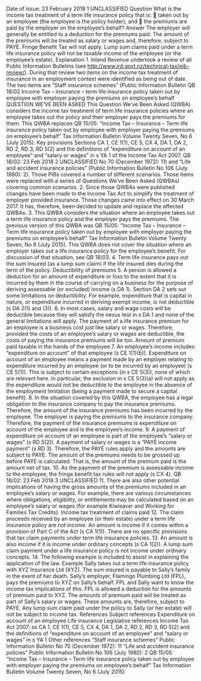 Date of issue: 23 February 2018 1 UNCLASSIFIED Question What is the income tax treatment of a term life insurance policy that is:  taken out by an employee (the employee is the policy holder), and  the premiums are paid by the employer on the employee’s behalf? Answer The employer will generally be entitled to a deduction for the premiums paid. The amount of the premiums will be treated as salary or wages and, therefore, subject to PAYE. Fringe Benefit Tax will not apply. Lump sum claims paid under a term life insurance policy will not be taxable income of the employee (or the employee’s estate). Explanation 1. Inland Revenue undertook a review of all Public Information Bulletins (see http://www.ird.govt.nz/technical-tax/pib-review/). During that review two items on the income tax treatment of insurance in an employment context were identified as being out of date. The two items are “Staff insurance schemes” (Public Information Bulletin QB 18/02 Income Tax – insurance – term life insurance policy taken out by employee with employer paying the premiums on employee’s behalf QUESTION WE’VE BEEN ASKED This Question We’ve Been Asked (QWBA) considers the income tax treatment of term life insurance policies where an employee takes out the policy and their employer pays the premiums for them. This QWBA replaces QB 15/05: “Income Tax – Insurance – Term life insurance policy taken out by employee with employer paying the premiums on employee’s behalf” Tax Information Bulletin Volume Twenty Seven, No 6 (July 2015). Key provisions Sections CA 1, CE 1(1), CE 5, CX 4, DA 1, DA 2, RD 2, RD 3, RD 5(2) and the definitions of “expenditure on account of an employee” and “salary or wages” in s YA 1 of the Income Tax Act 2007. QB 18/02: 23 Feb 2018 2 UNCLASSIFIED No 70 (December 1972): 11) and “Life and accident insurance policies” (Public Information Bulletin No 106 (July 1980): 2). Those PIBs covered a number of different scenarios. Those items were replaced with a series of Questions We’ve Been Asked (QWBAs) covering common scenarios. 2. Since those QWBAs were published changes have been made to the Income Tax Act to simplify the treatment of employer provided insurance. Those changes came into effect on 30 March 2017. It has, therefore, been decided to update and replace the affected QWBAs. 3. This QWBA considers the situation where an employee takes out a term life insurance policy and the employer pays the premiums. The previous version of this QWBA was QB 15/05: “Income Tax – Insurance – Term life insurance policy taken out by employee with employer paying the premiums on employee’s behalf” Tax Information Bulletin Volume Twenty Seven, No 6 (July 2015). This QWBA does not cover the situation where an employer takes out a life insurance policy for the employee’s benefit. For discussion of that situation, see QB 18/03. 4. Term life insurance pays out the sum insured (as a lump sum claim) if the life insured dies during the term of the policy. Deductibility of premiums 5. A person is allowed a deduction for an amount of expenditure or loss to the extent that it is incurred by them in the course of carrying on a business for the purpose of deriving assessable (or excluded) income (s DA 1). Section DA 2 sets out some limitations on deductibility. For example, expenditure that is capital in nature, or expenditure incurred in deriving exempt income, is not deductible (s DA 2(1) and (3)). 6. In most cases, salary and wage costs will be deductible because they will satisfy the nexus test in s DA 1 and none of the general limitations will apply. The payment of a life insurance premium for an employee is a business cost just like salary or wages. Therefore, provided the costs of an employee’s salary or wages are deductible, the costs of paying the insurance premiums will be too. Amount of premium paid taxable in the hands of the employee 7. An employee’s income includes “expenditure on account” of that employee (s CE 1(1)(b)). Expenditure on account of an employee means a payment made by an employer relating to expenditure incurred by an employee (or to be incurred by an employee) (s CE 5(1)). This is subject to certain exceptions (in s CE 5(3)), none of which are relevant here. In particular, the exclusion in s CE 5(3)(a) will not apply as the expenditure would not be deductible to the employee in the absence of the employment limitation (being a payment made to secure a capital benefit). 8. In the situation covered by this QWBA, the employee has a legal obligation to the insurance company to pay the insurance premiums. Therefore, the amount of the insurance premiums has been incurred by the employee. The employer is paying the premiums to the insurance company. Therefore, the payment of the insurance premiums is expenditure on account of the employee and is the employee’s income. 9. A payment of expenditure on account of an employee is part of the employee’s “salary or wages” (s RD 5(2)). A payment of salary or wages is a “PAYE income payment” (s RD 3). Therefore, the PAYE rules apply and the amounts are subject to PAYE. The amount of the premiums needs to be grossed up before PAYE is calculated. That is, the amount of the premium paid is the amount net of tax. 10. As the payment of the premium is assessable income to the employee, the fringe benefit tax rules will not apply (s CX 4). QB 18/02: 23 Feb 2018 3 UNCLASSIFIED 11. There are also other potential implications of having the gross amounts of the premiums included in an employee’s salary or wages. For example, there are various circumstances where obligations, eligibility, or entitlements may be calculated based on an employee’s salary or wages (for example Kiwisaver and Working for Families Tax Credits). Income tax treatment of claims paid 12. The claim proceeds received by an employee (or their estate) under a term life insurance policy are not income. An amount is income if it comes within a provision of Part C of the Act (s CA 1(1)). There are no specific provisions that tax claim payments under term life insurance policies. 13. An amount is also income if it is income under ordinary concepts (s CA 1(2)). A lump sum claim payment under a life insurance policy is not income under ordinary concepts. 14. The following example is included to assist in explaining the application of the law. Example Sally takes out a term life insurance policy with XYZ Insurance Ltd (XYZ). The sum insured is payable to Sally’s family in the event of her death. Sally’s employer, Flamingo Plumbing Ltd (FPL), pays the premiums to XYZ on Sally’s behalf. FPL and Sally want to know the income tax implications of this. FPL is allowed a deduction for the amounts of premium paid to XYZ. The amounts of premium paid will be treated as part of Sally’s salary or wages. These amounts are, therefore, subject to PAYE. Any lump sum claim paid under the policy to Sally (or her estate) will not be subject to income tax. References Subject references Expenditure on account of an employee Life insurance Legislative references Income Tax Act 2007: ss CA 1, CE 1(1), CE 5, CX 4, DA 1, DA 2, RD 2, RD 3, RD 5(2) and the definitions of “expenditure on account of an employee” and “salary or wages” in s YA 1 Other references “Staff insurance schemes” Public Information Bulletin No 70 (December 1972): 11 “Life and accident insurance policies” Public Information Bulletin No 106 (July 1980): 2 QB 15/05: “Income Tax – Insurance – Term life insurance policy taken out by employee with employer paying the premiums on employee’s behalf” Tax Information Bulletin Volume Twenty Seven, No 6 (July 2015)
